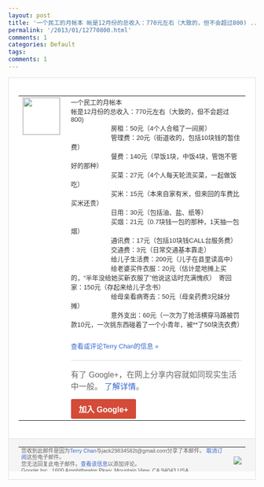 ```yaml
---
layout: post
title: '一个民工的月帐本 帐是12月份的总收入：770元左右（大致的，但不会超过800) ...'
permalink: '/2013/01/12770800.html'
comments: 1
categories: Default
tags: 
comments: 1
---
```

<!-- X-Notifications: 1:fd87730c90000000 -->

<div style="border:solid 1px #dfdfdf;color:#686868;font:13px Arial"><div style="background-color:#fff;padding:20px;"><table cellpadding="0" cellspacing="0"><tr><td style="padding-right:15px;vertical-align:top"><a href="https://plus.google.com/_/notifications/emlink?emr=14900066512970582018&amp;emid=CLDAxJGKgbUCFSoUcgodczsAAA&amp;path=%2F108643996575278738906&amp;dt=1359033452802&amp;uob=8"><img height="75" src="https://lh3.googleusercontent.com/-KKRGTyJ5Bl0/AAAAAAAAAAI/AAAAAAAAtnY/R4QEWIp3Ur0/s75-c-k-a/photo.jpg" style="border:solid 1px #cccccc;" width="75"/></a></td><td style="width:578px;color:#333;font:13px Arial;vertical-align:top"><div style="padding-bottom:10px">一个民工的月帐本<br/>帐是12月份的总收入：7<wbr/>70元左右（大致的，但不会超过800)&nbsp;<wbr/><br/>　　 　　　　房租：50元（4个人合租了一间房<wbr/>）&nbsp;<br/>　　 　　　　管理费：20元（街道收的，包括1<wbr/>0块钱的暂住费）&nbsp;<br/>　　 　　　　餐费：140元（早饭1块，中饭4<wbr/>块，管饱不管好的那种）&nbsp;<br/>　　 　　　　买菜：27元（4个人每天轮流买菜<wbr/>，一起做饭吃）&nbsp;<br/>　　 　　　　买米：15元（本来自家有米，但来<wbr/>回的车费比买米还贵）&nbsp;<br/>　　 　　　　日用：30元（包括油、盐、纸等）<wbr/>&nbsp;<br/>　　 　　　　买烟：21元（0.7块钱一包的那<wbr/>种，1天抽一包烟）&nbsp;<br/>　　 　　　　通讯费：17元（包括10块钱CA<wbr/>LL台服务费）&nbsp;<br/>　　 　　　　交通费：3元（日常交通基本靠走）<wbr/>&nbsp;<br/>　　 　　　　给儿子生活费：200元（儿子在县<wbr/>里读高中）&nbsp;<br/>　　 　　　　给老婆买件衣服：20元（估计是地<wbr/>摊上买的，“半年没给她买新衣服了”他说这<wbr/>话时充满愧疚）　寄回家：150元（存起来<wbr/>给儿子念书）&nbsp;<br/>　　 　　　　给母亲看病寄去：50元（母亲药费<wbr/>3兄妹分摊）&nbsp;<br/>　　 　　　　意外支出：60元（一次为了抢活横<wbr/>穿马路被罚款10元，一次挑东西碰着了一个<wbr/>小青年，被**了50块洗衣费）　&nbsp;</div><a href="https://plus.google.com/_/notifications/emlink?emr=14900066512970582018&amp;emid=CLDAxJGKgbUCFSoUcgodczsAAA&amp;path=%2F108643996575278738906%2Fposts%2FQxD8RhCX2z4%3Fgpinv%3DAMIXal-kmE7I3uCC9uuOvwC9wHdOZBl7n--MtMyuyCmX-rbaHy8rTKWRbTvavc2_7WY0nLfGqL6pPSkhfoou4Pwctjr7jVW8wlNs60fcYpRQ31ZCDzBDfLk&amp;dt=1359033452802&amp;uob=8" style="color:#3366CC;text-decoration:none">查看或评论Terry Chan的信息 »</a><div style="margin-top:20px;border-top:solid 1px #dfdfdf"><div style="padding:15px 0;color:#686868;font:16px Arial">有了 Google+，在网上分享内容就如同现实生活中一般。 <a href="http://www.google.com/+/learnmore/" style="color:#3366CC;text-decoration:none">了解详情</a>。</div><a href="https://plus.google.com/_/notifications/emlink?emr=14900066512970582018&amp;emid=CLDAxJGKgbUCFSoUcgodczsAAA&amp;path=%2F%3Fgpinv%3DAMIXal-kmE7I3uCC9uuOvwC9wHdOZBl7n--MtMyuyCmX-rbaHy8rTKWRbTvavc2_7WY0nLfGqL6pPSkhfoou4Pwctjr7jVW8wlNs60fcYpRQ31ZCDzBDfLk&amp;dt=1359033452802&amp;uob=8" style="display:inline-block;padding:7px 15px;background-color:#d44b38; color:#fff;font-size:16px; font-weight:bold;border-radius:2px;-webkit-border-radius:2px; -moz-border-radius:2px;border:solid 1px #c43b28; white-space:nowrap;text-decoration:none">加入 Google+</a></div></td></tr></table></div><div style="border-top:solid 1px #dfdfdf;padding:0 20px; background-color:#f5f5f5"><table cellpadding="0" cellspacing="0" style="height:50px"><tbody><tr><td style="vertical-align:middle;width:100%; color:#636363;font:11px Arial; line-height:120%">您收到此邮件是因为<a href="https://plus.google.com/_/notifications/emlink?emr=14900066512970582018&amp;emid=CLDAxJGKgbUCFSoUcgodczsAAA&amp;path=%2F108643996575278738906%3Fgpinv%3DAMIXal-kmE7I3uCC9uuOvwC9wHdOZBl7n--MtMyuyCmX-rbaHy8rTKWRbTvavc2_7WY0nLfGqL6pPSkhfoou4Pwctjr7jVW8wlNs60fcYpRQ31ZCDzBDfLk&amp;dt=1359033452802&amp;uob=8" style="color:#3366CC;text-decoration:none">Terry Chan</a>与jack29834582t@gmail.com分享了本邮件。 <a href="https://plus.google.com/_/notifications/emlink?emr=14900066512970582018&amp;emid=CLDAxJGKgbUCFSoUcgodczsAAA&amp;path=%2F_%2Fnonplus%2Femailsettings%3Fgpinv%3DAMIXal-kmE7I3uCC9uuOvwC9wHdOZBl7n--MtMyuyCmX-rbaHy8rTKWRbTvavc2_7WY0nLfGqL6pPSkhfoou4Pwctjr7jVW8wlNs60fcYpRQ31ZCDzBDfLk%26est%3DADH5u8VoBlcr3p9jGMtE4aY0n8XI1_lIb-b3fyq04oc4eLykkBpoqy36N05hyFWXqx72mlOt61fvIqindthbxjg7iAAk4aqLw_u2KS6qhyM5WXN-G6jxN3eiDkbahKh3CGDHFoa4rKCeVtDbj8l_USVZW5Vo9Wyjzw&amp;dt=1359033452802&amp;uob=8" style="color:#3366CC;text-decoration:none">取消订阅</a>这些电子邮件。<br/>您无法回复此电子邮件。<a href="https://plus.google.com/_/notifications/emlink?emr=14900066512970582018&amp;emid=CLDAxJGKgbUCFSoUcgodczsAAA&amp;path=%2F108643996575278738906%2Fposts%2FQxD8RhCX2z4%3Fgpinv%3DAMIXal-kmE7I3uCC9uuOvwC9wHdOZBl7n--MtMyuyCmX-rbaHy8rTKWRbTvavc2_7WY0nLfGqL6pPSkhfoou4Pwctjr7jVW8wlNs60fcYpRQ31ZCDzBDfLk&amp;dt=1359033452802&amp;uob=8" style="color:#3366CC;text-decoration:none">查看该信息</a>以添加评论。<br/>Google Inc., 1600 Amphitheatre Pkwy, Mountain View, CA 94043 USA<br/></td><td><img src="https://ssl.gstatic.com/s2/oz/images/notifications/logo/google-plus-6617a72bb36cc548861652780c9e6ff1.png"/></td></tr></tbody></table></div></div>